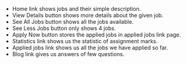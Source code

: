 * Home link shows jobs and their simple description.
* View Details button shows more details about the given job.
* See All Jobs button shows all the jobs available.
* See Less Jobs button only shows 4 jobs.
* Apply Now button stores the applied jobs in applied jobs link page.
* Statistics link shows us the statistic of assignment marks.
* Applied jobs link shows us all the jobs we have applied so far.
* Blog link gives us answers of few questions.
